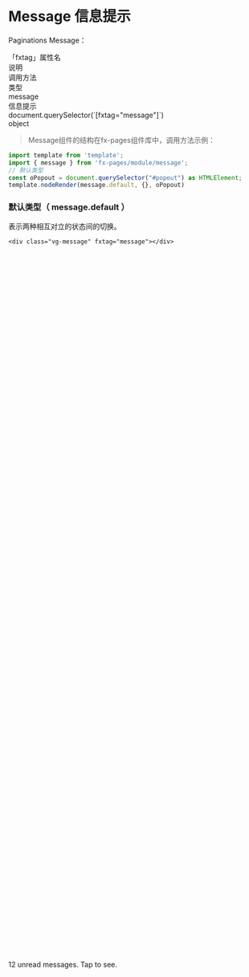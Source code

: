 # Message 信息提示

Paginations Message：

<div class="vg-tables tables-wrap tables-aoto-scroller rowcolumn mb-16">
    <div class="vg-tables-header bg-gray-200 border-radius-xl">
        <div class="tables-col">「fxtag」属性名</div>
        <div class="tables-col">说明</div>
        <div class="tables-col tables-width-xl">调用方法</div>
        <div class="tables-col tables-width-last">类型</div>
    </div>
    <div class="vg-tables-body">
        <div class="tables-body-scroller">
            <div class="tables-row">
                <div class="tables-col">message</div>
                <div class="tables-col">信息提示</div>
                <div class="tables-col tables-width-xl">document.querySelector(`[fxtag="message"]`)</div>
                <div class="tables-col tables-width-last">object</div>
            </div>
        </div>
    </div>
</div>

> Message组件的结构在fx-pages组件库中，调用方法示例：

```typeScript
import template from 'template';
import { message } from 'fx-pages/module/message';
// 默认类型
const oPopout = document.querySelector("#popout") as HTMLElement;
template.nodeRender(message.default, {}, oPopout)

```

### 默认类型（ message.default ）

表示两种相互对立的状态间的切换。

<section class='row justify-center pcol-10 prow-20 border-radius-md box-shadow-all mb-16'>
  <div class="col-6 pcol-10">

    <div class="vg-message" fxtag="message"></div>

  </div>
  
  <div class="col-6 row align-center pcol-10">
    <div class="vg-message" fxtag="message" style="position:absolute;top:50%;transform:translateY(-50%)">12 unread messages. Tap to see.</div>
  </div>

</section>